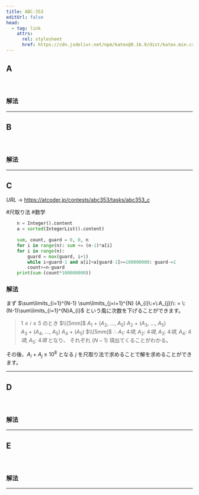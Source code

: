 ```yaml
---
title: ABC-353
editUrl: false
head:
  - tag: link
    attrs:
      rel: stylesheet
      href: https://cdn.jsdelivr.net/npm/katex@0.16.9/dist/katex.min.css
---
```


## A

#

```python
```

### 解法

***

## B

#

```python
```

### 解法

***

## C

$URL\:\to$ <https://atcoder.jp/contests/abc353/tasks/abc353_c>

\#尺取り法 #数学

```python
    n = Integer().content
    a = sorted(IntegerList().content)
    
    sum, count, guard = 0, 0, n
    for i in range(n): sum += (n-1)*a[i]
    for i in range(n):
        guard = max(guard, i+1)
        while i<guard-1 and a[i]+a[guard-1]>=100000000: guard-=1
        count+=n-guard
    print(sum-(count*100000000))
```

### 解法

まず $\sum\limits_{i=1}^{N-1} \sum\limits_{j=i+1}^{N} (A_{i}\:+\:A_{j})\: = \: (N-1)\sum\limits_{i=1}^{N}A_{i}$ という風に次数を下げることができます。

> $1 \le i \le 5$  のとき $\\[5mm]$
> $A_{1}\:+\:(A_{2},\:...,\:A_{5})$
> $A_{2}\:+\:(A_{3},\:...,\:A_{5})$
> $A_{3}\:+\:(A_{4},\:...,\:A_{5})$
> $A_{4}\:+\:(A_{5})$ $\\[5mm]$
> $\therefore\:A_{1}:\:4項,\;A_{2}:\:4項,\;A_{3}:\:4項,\;A_{4}:\:4項,\;A_{5}:\:4項$ となり、
> それぞれ $(N-1)$ 項出てくることがわかる。

その後、$A_{i}\:+\:A_{j}\:\ge\:10^8$ となる $j$ を尺取り法で求めることで解を求めることができます。

***

## D

#

```python
```

### 解法

***

## E

#

```python
```

### 解法

***

